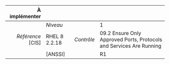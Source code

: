 
|           À implémenter    |    |    |    |
|----------------:|:---|---:|:---|
|                 |*Niveau*|| 1 |
|*Référence* [CIS]| RHEL 8 2.2.18 |*Contrôle*| 09.2 Ensure Only Approved Ports, Protocols and Services Are Running |
|                 |[ANSSI] || R1 |

